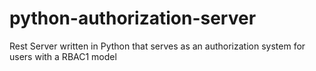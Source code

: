 python-authorization-server
===========================

Rest Server written in Python that serves as an authorization system for users with a RBAC1 model
